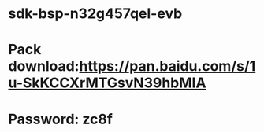 # sdk-bsp-n32g457qel-evb
# Pack download:https://pan.baidu.com/s/1u-SkKCCXrMTGsvN39hbMIA          
# Password: zc8f 